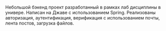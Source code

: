 Небольшой бэкенд проект разработанный в рамках лаб дисциплины в универе. Написан на Джаве с использованием Spring. Реализованы авторизация, аутентификация,
верификация с использованием почты, лента постов, загрузка файлов.
